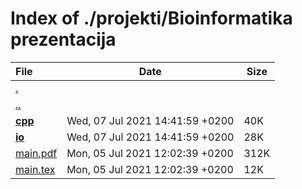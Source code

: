 # Index of ./projekti/Bioinformatika prezentacija

File | Date | Size
:--- | --- | ---
[.](.) | |
[..](..) | |
[**cpp**](cpp) | Wed, 07 Jul 2021 14:41:59 +0200 | 40K
[**io**](io) | Wed, 07 Jul 2021 14:41:59 +0200 | 28K
[main.pdf](main.pdf) | Mon, 05 Jul 2021 12:02:39 +0200 | 312K
[main.tex](main.tex) | Mon, 05 Jul 2021 12:02:39 +0200 | 12K
